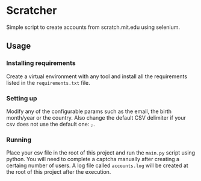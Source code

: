 # Scratcher
Simple script to create accounts from scratch.mit.edu using selenium.

## Usage

### Installing requirements

Create a virtual environment with any tool and install all the requirements listed in the `requirements.txt` file.

### Setting up

Modify any of the configurable params such as the email, the birth month/year or the country. 
Also change the default CSV delimiter if your csv does not use the default one: `;`.

### Running

Place your csv file in the root of this project and run the `main.py` script using python.
You will need to complete a captcha manually after creating a certaing number of users.
A log file called `accounts.log` will be created at the root of this project after the execution.
